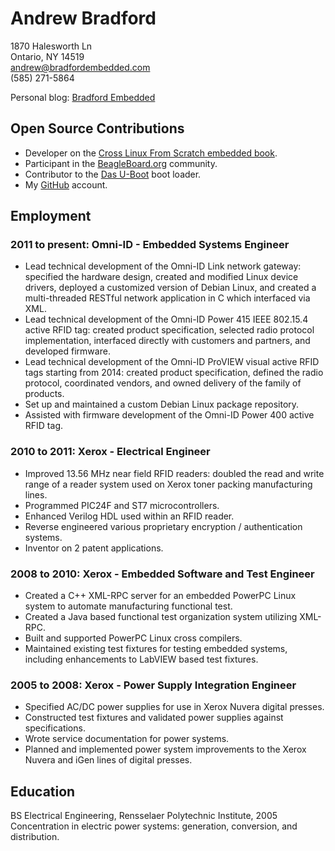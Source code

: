 # Andrew Bradford

1870 Halesworth Ln  
Ontario, NY 14519  
[andrew@bradfordembedded.com][email]  
(585) 271-5864  

Personal blog: [Bradford Embedded][blog]

[email]: mailto:andrew@bradfordembedded.com
[blog]: http://www.bradfordembedded.com

## Open Source Contributions

* Developer on the [Cross Linux From Scratch embedded book][clfs].
* Participant in the [BeagleBoard.org][beagle] community.
* Contributor to the [Das U-Boot][u-boot] boot loader.
* My [GitHub][github] account.

[clfs]: http://cross-lfs.org/view/clfs-embedded/
[beagle]: http://beagleboard.org
[u-boot]: http://www.denx.de/wiki/U-Boot/WebHome
[github]: http://github.com/bradfa

## Employment

### 2011 to present: Omni-ID - Embedded Systems Engineer

* Lead technical development of the Omni-ID Link network gateway: specified the
  hardware design, created and modified Linux device drivers, deployed a
  customized version of Debian Linux, and created a multi-threaded RESTful
  network application in C which interfaced via XML.
* Lead technical development of the Omni-ID Power 415 IEEE 802.15.4 active RFID
  tag: created product specification, selected radio protocol implementation,
  interfaced directly with customers and partners, and developed firmware.
* Lead technical development of the Omni-ID ProVIEW visual active RFID tags
  starting from 2014: created product specification, defined the radio protocol,
  coordinated vendors, and owned delivery of the family of products.
* Set up and maintained a custom Debian Linux package repository.
* Assisted with firmware development of the Omni-ID Power 400 active RFID tag.

### 2010 to 2011: Xerox - Electrical Engineer

* Improved 13.56 MHz near field RFID readers: doubled the read and
  write range of a reader system used on Xerox toner packing manufacturing
  lines.
* Programmed PIC24F and ST7 microcontrollers.
* Enhanced Verilog HDL used within an RFID reader.
* Reverse engineered various proprietary encryption / authentication systems.
* Inventor on 2 patent applications.

### 2008 to 2010: Xerox - Embedded Software and Test Engineer

* Created a C++ XML-RPC server for an embedded PowerPC Linux system to automate
  manufacturing functional test.
* Created a Java based functional test organization system utilizing XML-RPC.
* Built and supported PowerPC Linux cross compilers.
* Maintained existing test fixtures for testing embedded systems, including
  enhancements to LabVIEW based test fixtures.

### 2005 to 2008: Xerox - Power Supply Integration Engineer

* Specified AC/DC power supplies for use in Xerox Nuvera digital presses.
* Constructed test fixtures and validated power supplies against specifications.
* Wrote service documentation for power systems.
* Planned and implemented power system improvements to the Xerox Nuvera and iGen
  lines of digital presses.

## Education

BS Electrical Engineering, Rensselaer Polytechnic Institute, 2005  
Concentration in electric power systems: generation, conversion, and
distribution.
